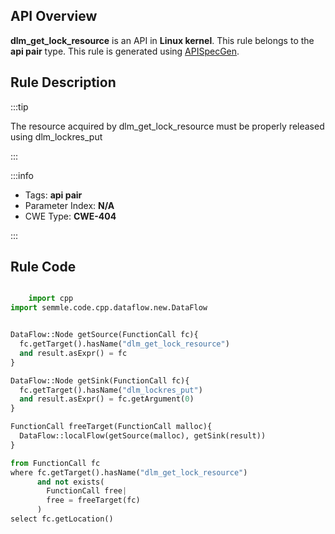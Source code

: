 ---
---


## API Overview
**dlm_get_lock_resource** is an API in **Linux kernel**. This rule belongs to the **api pair** type. This rule is generated using [APISpecGen](../../tools/APISpecGen).
## Rule Description

:::tip

The resource acquired by dlm_get_lock_resource must be properly released using dlm_lockres_put

:::

:::info

- Tags: **api pair**
- Parameter Index: **N/A**
- CWE Type: **CWE-404**

:::

## Rule Code
```python

    import cpp
import semmle.code.cpp.dataflow.new.DataFlow


DataFlow::Node getSource(FunctionCall fc){
  fc.getTarget().hasName("dlm_get_lock_resource")
  and result.asExpr() = fc
}

DataFlow::Node getSink(FunctionCall fc){
  fc.getTarget().hasName("dlm_lockres_put")
  and result.asExpr() = fc.getArgument(0)
}

FunctionCall freeTarget(FunctionCall malloc){
  DataFlow::localFlow(getSource(malloc), getSink(result))
}

from FunctionCall fc
where fc.getTarget().hasName("dlm_get_lock_resource")
      and not exists(
        FunctionCall free| 
        free = freeTarget(fc)
      )
select fc.getLocation()

    
```